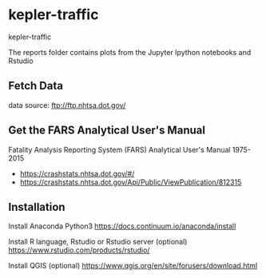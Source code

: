 # kepler-traffic
kepler-traffic

The reports folder contains plots from the Jupyter Ipython notebooks and Rstudio

## Fetch Data
data source: ftp://ftp.nhtsa.dot.gov/
 
## Get the FARS Analytical User's Manual
Fatality Analysis Reporting System (FARS) Analytical User's Manual 1975-2015
*  https://crashstats.nhtsa.dot.gov/#/
*  https://crashstats.nhtsa.dot.gov/Api/Public/ViewPublication/812315

## Installation
Install Anaconda Python3
https://docs.continuum.io/anaconda/install

Install R language, Rstudio or Rstudio server (optional)
https://www.rstudio.com/products/rstudio/

Install QGIS (optional)
https://www.qgis.org/en/site/forusers/download.html
